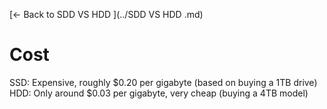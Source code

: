 [← Back to SDD VS HDD ](../SDD VS HDD .md)

# Cost

SSD: Expensive, roughly $0.20 per gigabyte (based on buying a 1TB drive)	
HDD: Only around $0.03 per gigabyte, very cheap (buying a 4TB model)